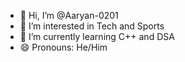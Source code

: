 - 👋 Hi, I’m @Aaryan-0201
- 👀 I’m interested in Tech and Sports
- 🌱 I’m currently learning C++ and DSA
- 😄 Pronouns: He/Him

<!---
Aaryan-0201/Aaryan-0201 is a ✨ special ✨ repository because its `README.md` (this file) appears on your GitHub profile.
You can click the Preview link to take a look at your changes.
--->
